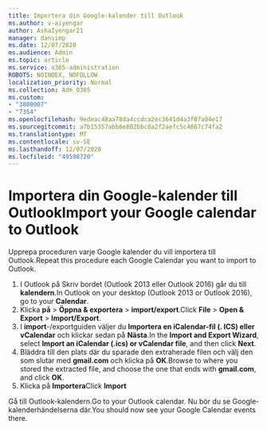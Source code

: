```yaml
---
title: Importera din Google-kalender till Outlook
ms.author: v-aiyengar
author: AshaIyengar21
manager: dansimp
ms.date: 12/07/2020
ms.audience: Admin
ms.topic: article
ms.service: o365-administration
ROBOTS: NOINDEX, NOFOLLOW
localization_priority: Normal
ms.collection: Adm_O365
ms.custom:
- "3800007"
- "7354"
ms.openlocfilehash: 9edeac48aa78da4ccdca2ec3641d4a3f07a04e17
ms.sourcegitcommit: a7b15357abb6e802bbc8a2f2aefc5c4867c74fa2
ms.translationtype: MT
ms.contentlocale: sv-SE
ms.lasthandoff: 12/07/2020
ms.locfileid: "49598720"
---
```

# <a name="import-your-google-calendar-to-outlook"></a><span data-ttu-id="fb37e-102">Importera din Google-kalender till Outlook</span><span class="sxs-lookup"><span data-stu-id="fb37e-102">Import your Google calendar to Outlook</span></span>

<span data-ttu-id="fb37e-103">Upprepa proceduren varje Google kalender du vill importera till Outlook.</span><span class="sxs-lookup"><span data-stu-id="fb37e-103">Repeat this procedure each Google Calendar you want to import to Outlook.</span></span>

1. <span data-ttu-id="fb37e-104">I Outlook på Skriv bordet (Outlook 2013 eller Outlook 2016) går du till **kalendern**.</span><span class="sxs-lookup"><span data-stu-id="fb37e-104">In Outlook on your desktop (Outlook 2013 or Outlook 2016), go to your **Calendar**.</span></span>
1. <span data-ttu-id="fb37e-105">Klicka **på**  >  **Öppna & exportera**  >  **import/export**.</span><span class="sxs-lookup"><span data-stu-id="fb37e-105">Click **File** > **Open & Export** > **Import/Export**.</span></span>
1. <span data-ttu-id="fb37e-106">I **import**-/exportguiden väljer du **Importera en iCalendar-fil (. ICS) eller vCalendar** och klickar sedan på **Nästa**.</span><span class="sxs-lookup"><span data-stu-id="fb37e-106">In the **Import and Export Wizard**, select **Import an iCalendar (.ics) or vCalendar file**, and then click **Next**.</span></span>
1. <span data-ttu-id="fb37e-107">Bläddra till den plats där du sparade den extraherade filen och välj den som slutar med **gmail.com** och klicka på **OK**.</span><span class="sxs-lookup"><span data-stu-id="fb37e-107">Browse to where you stored the extracted file, and choose the one that ends with **gmail.com**, and click **OK**.</span></span>
1. <span data-ttu-id="fb37e-108">Klicka på **Importera**</span><span class="sxs-lookup"><span data-stu-id="fb37e-108">Click **Import**</span></span>

<span data-ttu-id="fb37e-109">Gå till Outlook-kalendern.</span><span class="sxs-lookup"><span data-stu-id="fb37e-109">Go to your Outlook calendar.</span></span> <span data-ttu-id="fb37e-110">Nu bör du se Google-kalenderhändelserna där.</span><span class="sxs-lookup"><span data-stu-id="fb37e-110">You should now see your Google Calendar events there.</span></span>
